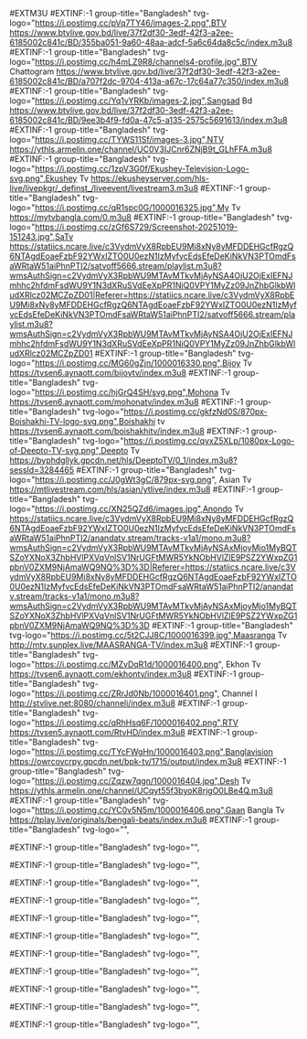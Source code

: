 #EXTM3U
#EXTINF:-1 group-title="Bangladesh" tvg-logo="https://i.postimg.cc/pVq7TY46/images-2.png",BTV
https://www.btvlive.gov.bd/live/37f2df30-3edf-42f3-a2ee-6185002c841c/BD/355ba051-9a60-48aa-adcf-5a6c64da8c5c/index.m3u8
#EXTINF:-1 group-title="Bangladesh" tvg-logo="https://i.postimg.cc/h4mLZ9R8/channels4-profile.jpg",BTV Chattogram
https://www.btvlive.gov.bd/live/37f2df30-3edf-42f3-a2ee-6185002c841c/BD/a707f2dc-9704-413a-a67c-17c64a77c350/index.m3u8
#EXTINF:-1 group-title="Bangladesh" tvg-logo="https://i.postimg.cc/Yq1vYRKb/images-2.jpg",Sangsad Bd
https://www.btvlive.gov.bd/live/37f2df30-3edf-42f3-a2ee-6185002c841c/BD/9ee3b4f9-fd0a-47c5-a135-2575c5691613/index.m3u8
#EXTINF:-1 group-title="Bangladesh" tvg-logo="https://i.postimg.cc/TYWS11Sf/images-3.jpg",NTV
https://ythls.armelin.one/channel/UC0V3IJCnr6ZNjB9t_GLhFFA.m3u8
#EXTINF:-1 group-title="Bangladesh" tvg-logo="https://i.postimg.cc/1zpV3G0f/Ekushey-Television-Logo-svg.png",Ekushey Tv
https://ekusheyserver.com/hls-live/livepkgr/_definst_/liveevent/livestream3.m3u8
#EXTINF:-1 group-title="Bangladesh" tvg-logo="https://i.postimg.cc/qR1spc0G/1000016325.jpg",My Tv
https://mytvbangla.com/0.m3u8
#EXTINF:-1 group-title="Bangladesh" tvg-logo="https://i.postimg.cc/zGf6S729/Screenshot-20251019-151243.jpg",SaTv
https://statiics.ncare.live/c3VydmVyX8RpbEU9Mi8xNy8yMFDDEHGcfRgzQ6NTAgdEoaeFzbF92YWxIZTO0U0ezN1IzMyfvcEdsEfeDeKiNkVN3PTOmdFsaWRtaW51aiPhnPTI2/satvoff5666.stream/playlist.m3u8?wmsAuthSign=c2VydmVyX3RpbWU9MTAvMTkvMjAyNSA4OjU2OjExIEFNJmhhc2hfdmFsdWU9Y1N3dXRuSVdEeXpPR1NiQ0VPY1MyZz09JnZhbGlkbWludXRlcz02MCZpZD01|Referer=https://statiics.ncare.live/c3VydmVyX8RpbEU9Mi8xNy8yMFDDEHGcfRgzQ6NTAgdEoaeFzbF92YWxIZTO0U0ezN1IzMyfvcEdsEfeDeKiNkVN3PTOmdFsaWRtaW51aiPhnPTI2/satvoff5666.stream/playlist.m3u8?wmsAuthSign=c2VydmVyX3RpbWU9MTAvMTkvMjAyNSA4OjU2OjExIEFNJmhhc2hfdmFsdWU9Y1N3dXRuSVdEeXpPR1NiQ0VPY1MyZz09JnZhbGlkbWludXRlcz02MCZpZD01
#EXTINF:-1 group-title="Bangladesh" tvg-logo="https://i.postimg.cc/MG60gZjn/1000016330.png",Bijoy Tv
https://tvsen6.aynaott.com/bijoytv/index.m3u8
#EXTINF:-1 group-title="Bangladesh" tvg-logo="https://i.postimg.cc/hjGrQ4SH/svg.png",Mohona Tv
https://tvsen6.aynaott.com/mohonatv/index.m3u8
#EXTINF:-1 group-title="Bangladesh" tvg-logo="https://i.postimg.cc/gkfzNd0S/870px-Boishakhi-TV-logo-svg.png",Boishakhi tv
https://tvsen6.aynaott.com/boishakhitv/index.m3u8
#EXTINF:-1 group-title="Bangladesh" tvg-logo="https://i.postimg.cc/qvxZ5XLp/1080px-Logo-of-Deepto-TV-svg.png",Deepto Tv
https://byphdgllyk.gpcdn.net/hls/DeeptoTV/0_1/index.m3u8?sessId=3284465
#EXTINF:-1 group-title="Bangladesh" tvg-logo="https://i.postimg.cc/J0gWt3gC/879px-svg.png", Asian Tv
https://mtlivestream.com/hls/asian/ytlive/index.m3u8
#EXTINF:-1 group-title="Bangladesh" tvg-logo="https://i.postimg.cc/XN25QZd6/images.jpg",Anondo Tv
https://statiics.ncare.live/c3VydmVyX8RpbEU9Mi8xNy8yMFDDEHGcfRgzQ6NTAgdEoaeFzbF92YWxIZTO0U0ezN1IzMyfvcEdsEfeDeKiNkVN3PTOmdFsaWRtaW51aiPhnPTI2/anandatv.stream/tracks-v1a1/mono.m3u8?wmsAuthSign=c2VydmVyX3RpbWU9MTAvMTkvMjAyNSAxMjoyMjo1MyBQTSZoYXNoX3ZhbHVlPXVqVnlSV1NrUGFtMWR5YkNObHVlZlE9PSZ2YWxpZG1pbnV0ZXM9NjAmaWQ9NQ%3D%3D|Referer=https://statiics.ncare.live/c3VydmVyX8RpbEU9Mi8xNy8yMFDDEHGcfRgzQ6NTAgdEoaeFzbF92YWxIZTO0U0ezN1IzMyfvcEdsEfeDeKiNkVN3PTOmdFsaWRtaW51aiPhnPTI2/anandatv.stream/tracks-v1a1/mono.m3u8?wmsAuthSign=c2VydmVyX3RpbWU9MTAvMTkvMjAyNSAxMjoyMjo1MyBQTSZoYXNoX3ZhbHVlPXVqVnlSV1NrUGFtMWR5YkNObHVlZlE9PSZ2YWxpZG1pbnV0ZXM9NjAmaWQ9NQ%3D%3D
#EXTINF:-1 group-title="Bangladesh" tvg-logo="https://i.postimg.cc/5t2CJJ8C/1000016399.jpg",Maasranga Tv
http://mtv.sunplex.live/MAASRANGA-TV/index.m3u8
#EXTINF:-1 group-title="Bangladesh" tvg-logo="https://i.postimg.cc/MZvDqR1d/1000016400.png", Ekhon Tv
https://tvsen6.aynaott.com/ekhontv/index.m3u8
#EXTINF:-1 group-title="Bangladesh" tvg-logo="https://i.postimg.cc/ZRrJd0Nb/1000016401.png", Channel I
http://stvlive.net:8080/channeli/index.m3u8
#EXTINF:-1 group-title="Bangladesh" tvg-logo="https://i.postimg.cc/qRhHsq6F/1000016402.png",RTV
https://tvsen5.aynaott.com/RtvHD/index.m3u8
#EXTINF:-1 group-title="Bangladesh" tvg-logo="https://i.postimg.cc/TYcFWgHn/1000016403.png",Banglavision
https://owrcovcrpy.gpcdn.net/bpk-tv/1715/output/index.m3u8
#EXTINF:-1 group-title="Bangladesh" tvg-logo="https://i.postimg.cc/Zqzw7qgn/1000016404.jpg",Desh Tv
https://ythls.armelin.one/channel/UCqyt55f3byoK8rjgO0LBe4Q.m3u8
#EXTINF:-1 group-title="Bangladesh" tvg-logo="https://i.postimg.cc/YC0v5N5m/1000016406.png",Gaan Bangla Tv
https://tplay.live/originals/bengali-beats/index.m3u8
#EXTINF:-1 group-title="Bangladesh" tvg-logo="",

#EXTINF:-1 group-title="Bangladesh" tvg-logo="",

#EXTINF:-1 group-title="Bangladesh" tvg-logo="",

#EXTINF:-1 group-title="Bangladesh" tvg-logo="",

#EXTINF:-1 group-title="Bangladesh" tvg-logo="",

#EXTINF:-1 group-title="Bangladesh" tvg-logo="",

#EXTINF:-1 group-title="Bangladesh" tvg-logo="",

#EXTINF:-1 group-title="Bangladesh" tvg-logo="",

#EXTINF:-1 group-title="Bangladesh" tvg-logo="",

#EXTINF:-1 group-title="Bangladesh" tvg-logo="",

#EXTINF:-1 group-title="Bangladesh" tvg-logo="",

#EXTINF:-1 group-title="Bangladesh" tvg-logo="",
